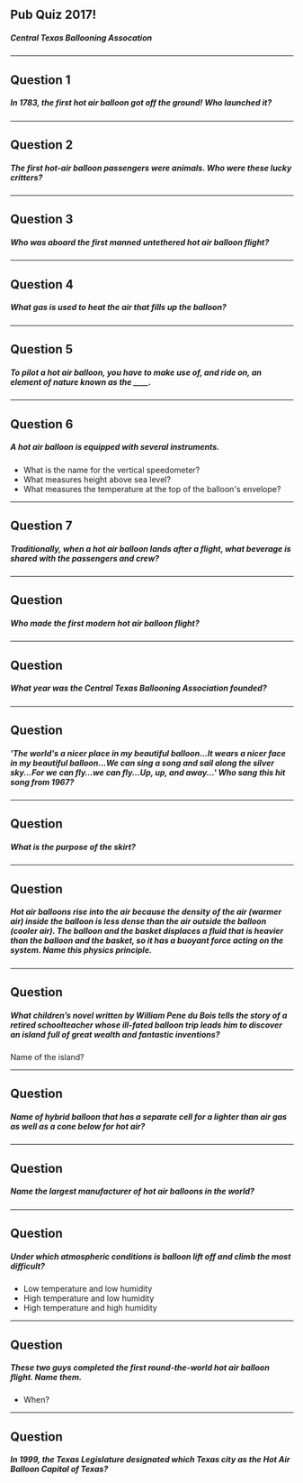 ## Pub Quiz 2017!
##### Central Texas Ballooning Assocation
<!--- Joseph and Etienne Montgolfier --->
---

## Question 1
##### In 1783, the first hot air balloon got off the ground! Who launched it?

---
## Question 2
##### The first hot-air balloon passengers were animals. Who were these lucky critters?

---

## Question 3
##### Who was aboard the first manned untethered hot air balloon flight?

---

## Question 4
##### What gas is used to heat the air that fills up the balloon?

---

## Question 5
##### To pilot a hot air balloon, you have to make use of, and ride on, an element of nature known as the ____.

---

## Question 6
##### A hot air balloon is equipped with several instruments.
- What is the name for the vertical speedometer?
- What measures height above sea level?
- What measures the temperature at the top of the balloon's envelope?

---

## Question 7
##### Traditionally, when a hot air balloon lands after a flight, what beverage is shared with the passengers and crew?

---

## Question
##### Who made the first modern hot air balloon flight?

---

## Question
##### What year was the Central Texas Ballooning Association founded?

---

## Question
##### 'The world's a nicer place in my beautiful balloon...It wears a nicer face in my beautiful balloon...We can sing a song and sail along the silver sky...For we can fly…we can fly...Up, up, and away...' Who sang this hit song from 1967?

---

## Question
##### What is the purpose of the skirt?

---

## Question
##### Hot air balloons rise into the air because the density of the air (warmer air) inside the balloon is less dense than the air outside the balloon (cooler air). The balloon and the basket displaces a fluid that is heavier than the balloon and the basket, so it has a buoyant force acting on the system. Name this physics principle. 

---

## Question
##### What children’s novel written by William Pene du Bois tells the story of a retired schoolteacher whose ill-fated balloon trip leads him to discover an island full of great wealth and fantastic inventions?
Name of the island?

---

## Question
##### Name of hybrid balloon that has a separate cell for a lighter than air gas as well as a cone below for hot air?

---

## Question
##### Name the largest manufacturer of hot air balloons in the world?

---

## Question
##### Under which atmospheric conditions is balloon lift off and climb the most difficult?
- Low temperature and low humidity
- High temperature and low humidity
- High temperature and high humidity

---

## Question
##### These two guys completed the first round-the-world hot air balloon flight. Name them.
- When?

---

## Question
##### In 1999, the Texas Legislature designated which Texas city as the Hot Air Balloon Capital of Texas? 
